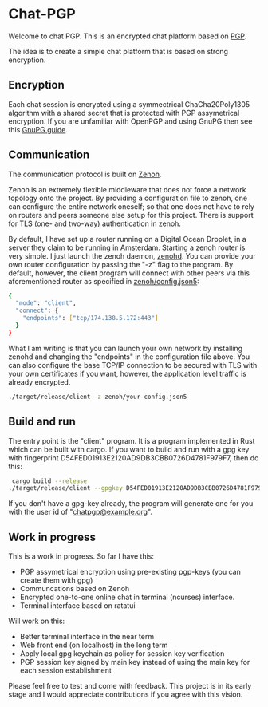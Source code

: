 # Chat-PGP

Welcome to chat PGP. This is an encrypted chat platform based on [PGP](https://en.wikipedia.org/wiki/Pretty_Good_Privacy).

The idea is to create a simple chat platform that is based on strong encryption. 

## Encryption

Each chat session is encrypted using a symmectrical ChaCha20Poly1305 algorithm
with a shared secret that is protected with PGP assymetrical
encryption. If you are unfamiliar with OpenPGP and using GnuPG then see this [GnuPG guide](https://www.gnupg.org/gph/en/manual/c14.html). 

## Communication

The communication protocol is built on [Zenoh](https://github.com/eclipse-zenoh/zenoh).

Zenoh is an extremely flexible middleware that does not force a network topology onto
the project. By providing a configuration file to zenoh, one can configure the entire network oneself; 
so that one does not have to rely on routers and peers someone else setup for
this project. There is support for TLS (one- and two-way) authentication in zenoh.

By default, I have set up a router running on a Digital Ocean Droplet, in a server they claim to be running in Amsterdam.
Starting a zenoh router is very simple. I just launch the zenoh daemon, [zenohd](https://zenoh.io/docs/getting-started/installation/).
You can provide your own router configuration by passing the "-z" flag to the program.
By default, however, the client program will connect with other peers via this aforementioned router as specified in [zenoh/config.json5](https://github.com/Ricardicus/chat-pgp/blob/master/zenoh/config.json5): 
```bash
{
  "mode": "client",
  "connect": {
    "endpoints": ["tcp/174.138.5.172:443"]
  }
}
```

What I am writing is that you can launch your own network by installing zenohd and changing the "endpoints" in the configuration file above.
You can also configure the base TCP/IP connection to be secured with TLS with your own certificates if you want, however, the application level traffic is already encrypted.

```bash
./target/release/client -z zenoh/your-config.json5
```


## Build and run

The entry point is the "client" program. It is a program implemented in Rust which can be built with cargo.
If you want to build and run with a gpg key with fingerprint D54FED01913E2120AD9DB3CBB0726D4781F979F7, then do this:

```bash
 cargo build --release
./target/release/client --gpgkey D54FED01913E2120AD9DB3CBB0726D4781F979F7
```

If you don't have a gpg-key already, the program will generate one for you with the user id of "chatpgp@example.org". 


## Work in progress

This is a work in progress. So far I have this:

- PGP assymetrical encryption using pre-existing pgp-keys (you can create them with gpg)
- Communcations based on Zenoh
- Encrypted one-to-one online chat in terminal (ncurses) interface.
- Terminal interface based on ratatui

Will work on this:

- Better terminal interface in the near term
- Web front end (on localhost) in the long term
- Apply local gpg keychain as policy for session key verification
- PGP session key signed by main key instead of using the main key for each session establishment

Please feel free to test and come with feedback. This project is in its early stage
and I would appreciate contributions if you agree with this vision.

